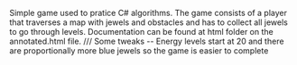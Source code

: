 Simple game used to pratice C# algorithms.
The game consists of a player that traverses a map with jewels and obstacles and has to collect all  jewels to go through levels. Documentation can be found at html folder on the annotated.html file. 
///
Some tweaks -- Energy levels start at 20 and there are proportionally more blue jewels so the game is easier to complete


